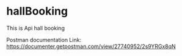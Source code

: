 # hallBooking
This is Api hall booking

Postman documentation Link: https://documenter.getpostman.com/view/27740952/2s9YRGx8qN
